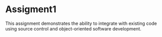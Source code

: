 # Assigment1
This assignment demonstrates the ability to integrate with existing code using source control and object-oriented software development.
